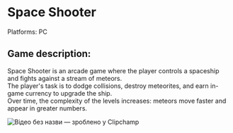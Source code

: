 # Space Shooter

Platforms: PC  <br> 
## Game description: 
Space Shooter is an arcade game where the player controls a spaceship and fights against a stream of meteors.  <br> 
The player's task is to dodge collisions, destroy meteorites, and earn in-game currency to upgrade the ship.  <br> 
Over time, the complexity of the levels increases: meteors move faster and appear in greater numbers. <br> 

![Відео без назви — зроблено у Clipchamp](https://github.com/user-attachments/assets/85c9462b-6026-4c7a-9e26-2b5d3a4690ca)
